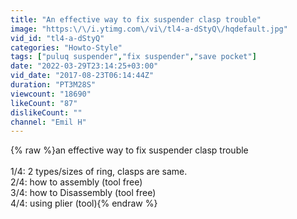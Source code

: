 ```yaml
---
title: "An effective way to fix suspender clasp trouble"
image: "https:\/\/i.ytimg.com\/vi\/tl4-a-dStyQ\/hqdefault.jpg"
vid_id: "tl4-a-dStyQ"
categories: "Howto-Style"
tags: ["puluq suspender","fix suspender","save pocket"]
date: "2022-03-29T23:14:25+03:00"
vid_date: "2017-08-23T06:14:44Z"
duration: "PT3M28S"
viewcount: "18690"
likeCount: "87"
dislikeCount: ""
channel: "Emil H"
---
```

{% raw %}an effective way to fix suspender clasp trouble<br /><br />1/4: 2 types/sizes of ring, clasps are same.<br />2/4: how to assembly (tool free)<br />3/4: how to Disassembly (tool free)<br />4/4: using plier (tool){% endraw %}
